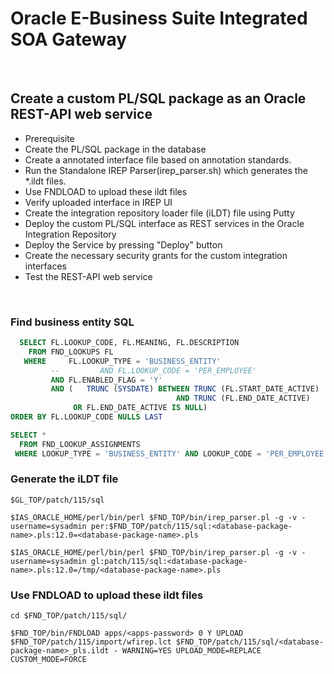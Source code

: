# Oracle E-Business Suite Integrated SOA Gateway


<br>

## Create a custom PL/SQL package as an Oracle REST-API web service
- Prerequisite
- Create the PL/SQL package in the database
- Create a annotated interface file based on annotation standards.
- Run the Standalone IREP Parser(irep_parser.sh) which generates the *.ildt files.
- Use FNDLOAD to upload these ildt files
- Verify uploaded interface in IREP UI
- Create the integration repository loader file (iLDT) file using Putty
- Deploy the custom PL/SQL interface as REST services in the Oracle Integration Repository
- Deploy the Service by pressing "Deploy" button
- Create the necessary security grants for the custom integration interfaces
- Test the REST-API web service


<br>

### Find business entity SQL 
```sql
  SELECT FL.LOOKUP_CODE, FL.MEANING, FL.DESCRIPTION
    FROM FND_LOOKUPS FL
   WHERE     FL.LOOKUP_TYPE = 'BUSINESS_ENTITY'
         --         AND FL.LOOKUP_CODE = 'PER_EMPLOYEE'
         AND FL.ENABLED_FLAG = 'Y'
         AND (   TRUNC (SYSDATE) BETWEEN TRUNC (FL.START_DATE_ACTIVE)
                                     AND TRUNC (FL.END_DATE_ACTIVE)
              OR FL.END_DATE_ACTIVE IS NULL)
ORDER BY FL.LOOKUP_CODE NULLS LAST
```

```sql
SELECT *
  FROM FND_LOOKUP_ASSIGNMENTS
 WHERE LOOKUP_TYPE = 'BUSINESS_ENTITY' AND LOOKUP_CODE = 'PER_EMPLOYEE';
```

### Generate the iLDT file

```shell
$GL_TOP/patch/115/sql
```

```shell
$IAS_ORACLE_HOME/perl/bin/perl $FND_TOP/bin/irep_parser.pl -g -v -username=sysadmin per:$FND_TOP/patch/115/sql:<database-package-name>.pls:12.0=<database-package-name>.pls
```

```shell
$IAS_ORACLE_HOME/perl/bin/perl $FND_TOP/bin/irep_parser.pl -g -v -username=sysadmin gl:patch/115/sql:<database-package-name>.pls:12.0=/tmp/<database-package-name>.pls
```


### Use FNDLOAD to upload these ildt files

```shell
cd $FND_TOP/patch/115/sql/
```

```shell
$FND_TOP/bin/FNDLOAD apps/<apps-password> 0 Y UPLOAD $FND_TOP/patch/115/import/wfirep.lct $FND_TOP/patch/115/sql/<database-package-name>_pls.ildt - WARNING=YES UPLOAD_MODE=REPLACE CUSTOM_MODE=FORCE
```
